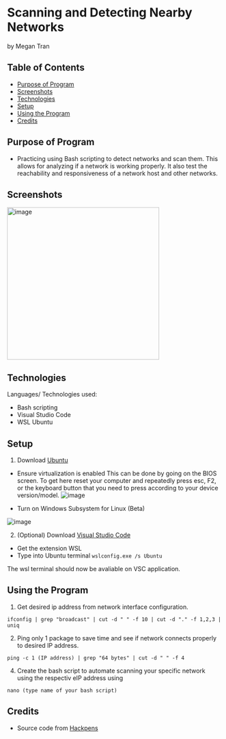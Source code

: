 # Scanning and Detecting Nearby Networks
by Megan Tran

## Table of Contents
* [Purpose of Program](#Purpose-of-program)
* [Screenshots](#Screenshots)
* [Technologies](#technologies)
* [Setup](#setup)
* [Using the Program](#Using-the-Program)
* [Credits](#Credits)

## Purpose of Program

* Practicing using Bash scripting to detect networks and scan them. This allows for analyzing if a network is working properly. It also test the reachability and responsiveness of a network host and other networks.

## Screenshots

<img width="356" alt="image" src="https://github.com/Sonicdaheghod/Scanning-and-Detecting-Network_MT/assets/68253811/1c5ff28e-15aa-40d2-9351-5abd6f835e4b">


## Technologies
Languages/ Technologies used:

* Bash scripting
* Visual Studio Code
* WSL Ubuntu
  
## Setup

1) Download [Ubuntu](https://ubuntu.com/download/desktop)
* Ensure virtualization is enabled
This can be done by going on the BIOS screen. To get here reset your computer and repeatedly press esc, F2, or the keyboard button that you need to press according to your device version/model.
![image](https://github.com/Sonicdaheghod/Scanning-and-Detecting-Network_MT/assets/68253811/8b1752e9-80ab-4ffb-88f4-cfffc30f006d)


* Turn on Windows Subsystem for Linux (Beta)

![image](https://github.com/Sonicdaheghod/Scanning-and-Detecting-Network_MT/assets/68253811/da39039b-8f0e-4f44-9b68-d9a8bacf3dd4)


2) (Optional) Download [Visual Studio Code](https://code.visualstudio.com/download)
* Get the extension WSL
* Type into Ubuntu terminal
``` wslconfig.exe /s Ubuntu ```

The wsl terminal should now be avaliable on VSC application.

## Using the Program

1) Get desired ip address from network interface configuration.

``` ifconfig | grep "broadcast" | cut -d " " -f 10 | cut -d "." -f 1,2,3 | uniq ```

2) Ping only 1 package to save time and see if network connects properly to desired IP address.

``` ping -c 1 (IP address) | grep "64 bytes" | cut -d " " -f 4 ```

4) Create the bash script to automate scanning your specific network using the respectiv eIP address using

``` nano (type name of your bash script) ```

## Credits

* Source code from [Hackpens](https://youtu.be/qhCxKrU1AEY)
